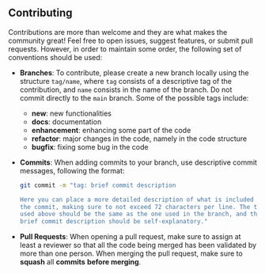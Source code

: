## Contributing

Contributions are more than welcome and they are what makes the community great! Feel free to open issues, suggest features, or submit pull requests. However, in order to maintain some order, the following set of conventions should be used:

- **Branches**: To contribute, please create a new branch locally using the structure `tag/name`, where `tag` consists of a descriptive tag of the contribution, and `name` consists in the name of the branch. Do not commit directly to the `main` branch. Some of the possible tags include:
    - **new**: new functionalities
    - **docs**: documentation
    - **enhancement**: enhancing some part of the code
    - **refactor**: major changes in the code, namely in the code structure
    - **bugfix**: fixing some bug in the code

- **Commits**: When adding commits to your branch, use descriptive commit messages, following the format:
    ```bash
    git commit -m "tag: brief commit description
    
    Here you can place a more detailed description of what is included in
    the commit, making sure to not exceed 72 characters per line. The tag 
    used above should be the same as the one used in the branch, and the
    brief commit description should be self-explanatory."
    ```
- **Pull Requests**: When opening a pull request, make sure to assign at least a reviewer so that all the code being merged has been validated by more than one person. When merging the pull request, make sure to **squash** all **commits** **before merging**.